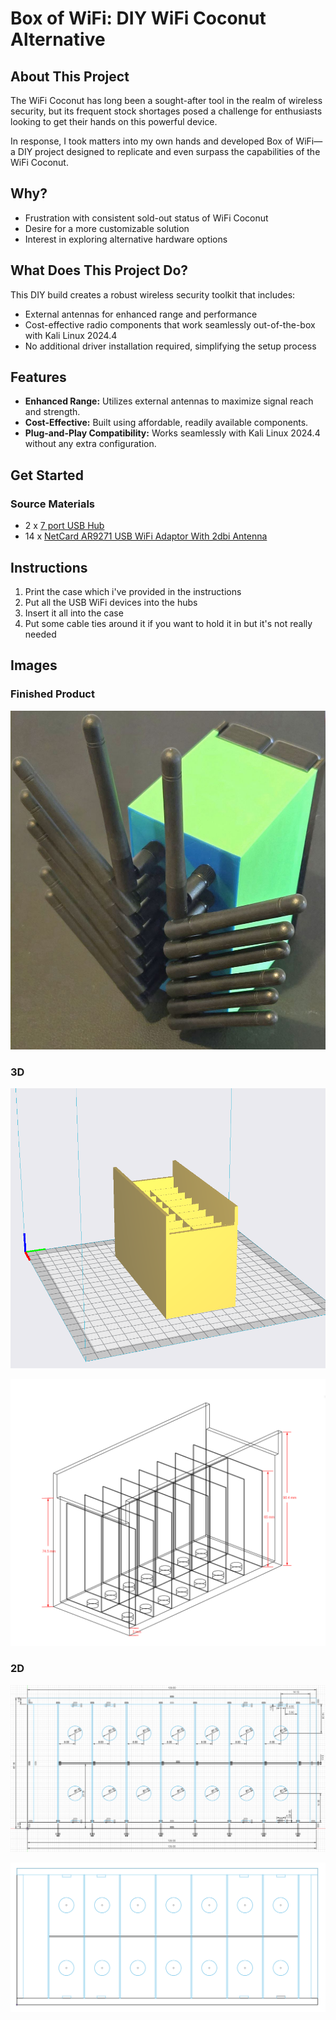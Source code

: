 # Box of WiFi: DIY WiFi Coconut Alternative
## About This Project
The WiFi Coconut has long been a sought-after tool in the realm of wireless security, but its frequent stock shortages posed a challenge for enthusiasts looking to get their hands on this powerful device.

In response, I took matters into my own hands and developed Box of WiFi—a DIY project designed to replicate and even surpass the capabilities of the WiFi Coconut.

## Why?
- Frustration with consistent sold-out status of WiFi Coconut
- Desire for a more customizable solution
- Interest in exploring alternative hardware options

## What Does This Project Do?
This DIY build creates a robust wireless security toolkit that includes:
- External antennas for enhanced range and performance
- Cost-effective radio components that work seamlessly out-of-the-box with Kali Linux 2024.4
- No additional driver installation required, simplifying the setup process

## Features
- **Enhanced Range:** Utilizes external antennas to maximize signal reach and strength.
- **Cost-Effective:** Built using affordable, readily available components.
- **Plug-and-Play Compatibility:** Works seamlessly with Kali Linux 2024.4 without any extra configuration.

## Get Started
### Source Materials
- 2 x [7 port USB Hub](https://www.amazon.com.au/Splitter-Aluminum-Extender-MacBook-HA-7U/dp/B0DN17BVVD)
- 14 x [NetCard AR9271 USB WiFi Adaptor With 2dbi Antenna](https://a.aliexpress.com/_mKXkHMR)

## Instructions
1. Print the case which i've provided in the instructions
2. Put all the USB WiFi devices into the hubs
3. Insert it all into the case
4. Put some cable ties around it if you want to hold it in but it's not really needed

## Images
### Finished Product
![Finished Product](images/Finished%20Product.jpg)

### 3D
![Model 1](images/3d2.png)

![Model 2](images/3d1.png)

### 2D
![Top View Dimensions](images/Top%20View%20Dimensions.png)

![Top View](images/Top%20View.png)
